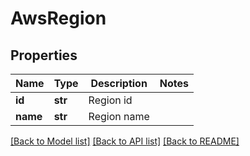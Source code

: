 # AwsRegion

## Properties
Name | Type | Description | Notes
------------ | ------------- | ------------- | -------------
**id** | **str** | Region id | 
**name** | **str** | Region name | 

[[Back to Model list]](../README.md#documentation-for-models) [[Back to API list]](../README.md#documentation-for-api-endpoints) [[Back to README]](../README.md)


